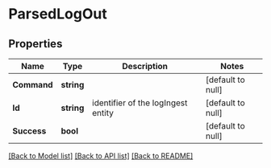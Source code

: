 # ParsedLogOut

## Properties
Name | Type | Description | Notes
------------ | ------------- | ------------- | -------------
**Command** | **string** |  | [default to null]
**Id** | **string** | identifier of the logIngest entity | [default to null]
**Success** | **bool** |  | [default to null]

[[Back to Model list]](../README.md#documentation-for-models) [[Back to API list]](../README.md#documentation-for-api-endpoints) [[Back to README]](../README.md)

